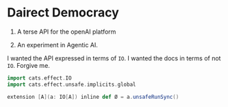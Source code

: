 # Dairect Democracy

1. A terse API for the openAI platform

2. An experiment in Agentic AI.


I wanted the API expressed in terms of `IO`. I wanted the docs in terms of not `IO`. Forgive me.

```scala
import cats.effect.IO
import cats.effect.unsafe.implicits.global

extension [A](a: IO[A]) inline def Ø = a.unsafeRunSync()
```

